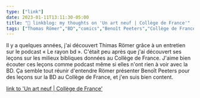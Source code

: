 ```yaml
---
type: ["link"]
date: 2023-01-11T13:11:30-05:00
title: "🔗 linkblog: my thoughts on 'Un art neuf | Collège de France'"
tags: ["Thomas Römer","BD","comics","Benoît Peeters","Collège de France"]
---
```

Il y a quelques années, j'ai découvert Thimas Römer grâce à un entretien sur le podcast « Le rayon bd ». C'était peu après que j'ai découvert ses leçons sur les milieux bibliques données au Collège de France. J'aime bien écouter ces leçons comme podcast même si elles n'ont rien à voir avec la BD. Ça semble tout réunir d'entendre Römer présenter Benoît Peeters pour des leçons sur la BD au Collège de France, et j'en suis bien content.  
 

[link to 'Un art neuf | Collège de France'](https://www.college-de-france.fr/agenda/lecon-inaugurale/un-art-neuf/un-art-neuf)
